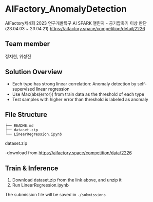 # AIFactory_AnomalyDetection
AIFactory제4회 2023 연구개발특구 AI SPARK 챌린지 - 공기압축기 이상 판단(23.04.03 ~ 23.04.21)
https://aifactory.space/competition/detail/2226

## Team member
정지현, 위성진

## Solution Overview
- Each type has strong linear correlation: Anomaly detection by self-supervised linear regression
- Use Max(abs(error)) from train data  as the threshold of each type
- Test samples with higher error than threshold is labeled as anomaly


## File Structure
```
├── README.md
├── dataset.zip
└── LinearRegression.ipynb
```
dataset.zip

-download from https://aifactory.space/competition/data/2226


## Train & Inference
1. Download dataset.zip from the link above, and unzip it
2. Run LinearRegression.ipynb

The submission file will be saved in `./submissions`
